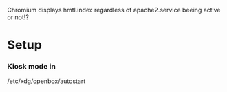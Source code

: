 Chromium displays hmtl.index regardless of apache2.service beeing active or not!?

# Setup
### Kiosk mode in 
/etc/xdg/openbox/autostart
